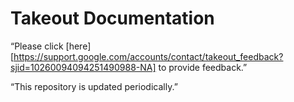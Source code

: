 # Takeout Documentation


“Please click [here][https://support.google.com/accounts/contact/takeout_feedback?sjid=10260094094251490988-NA] to provide feedback.”

“This repository is updated periodically.”
